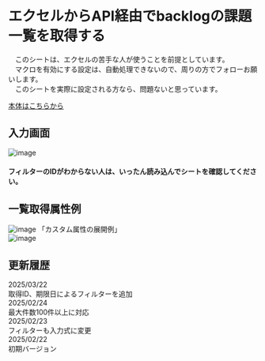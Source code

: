 # エクセルからAPI経由でbacklogの課題一覧を取得する
　このシートは、エクセルの苦手な人が使うことを前提としています。   
　マクロを有効にする設定は、自動処理できないので、周りの方でフォローお願いします。  
　このシートを実際に設定される方なら、問題ないと思っています。

 [本体はこちらから](https://github.com/yamamoto-ryuzo/portal/blob/main/backlog/backlog%E8%AA%B2%E9%A1%8C%E4%B8%80%E8%A6%A7%E5%8F%96%E5%BE%97.xls)
 
## 入力画面
![image](https://github.com/user-attachments/assets/41c25ce7-ef3f-4834-a159-8df2d252b7f7)
#### フィルターのIDがわからない人は、いったん読み込んでシートを確認してください。
## 一覧取得属性例
![image](https://github.com/user-attachments/assets/2bb6a70b-a33c-4af0-86d4-63e6b8248b0d)
「カスタム属性の展開例」  
![image](https://github.com/user-attachments/assets/cd4a409c-491c-4156-be3e-d04c6b537eb3)

## 更新履歴 
2025/03/22  
取得ID、期限日によるフィルターを追加  
2025/02/24  
最大件数100件以上に対応  
2025/02/23    
フィルターも入力式に変更  
2025/02/22  
初期バージョン
